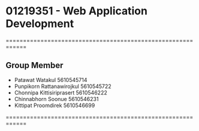 # 01219351 - Web Application Development

============================================================

## Group Member
* Patawat Watakul 5610545714
* Punpikorn Rattanawirojkul 5610545722
* Chonnipa Kittisiriprasert 5610546222
* Chinnabhorn Soonue 5610546231
* Kittipat Proomdirek 5610546699

============================================================

